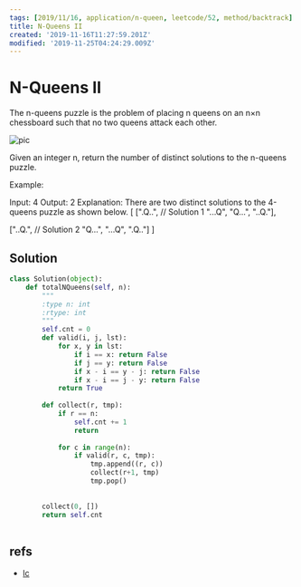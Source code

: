 ```yaml
---
tags: [2019/11/16, application/n-queen, leetcode/52, method/backtrack]
title: N-Queens II
created: '2019-11-16T11:27:59.201Z'
modified: '2019-11-25T04:24:29.009Z'
---
```


# N-Queens II

The n-queens puzzle is the problem of placing n queens on an n×n chessboard such that no two queens attack each other.

![pic](https://assets.leetcode.com/uploads/2018/10/12/8-queens.png)


Given an integer n, return the number of distinct solutions to the n-queens puzzle.

Example:

Input: 4
Output: 2
Explanation: There are two distinct solutions to the 4-queens puzzle as shown below.
[
 [".Q..",  // Solution 1
  "...Q",
  "Q...",
  "..Q."],

 ["..Q.",  // Solution 2
  "Q...",
  "...Q",
  ".Q.."]
]

## Solution

```python
class Solution(object):
    def totalNQueens(self, n):
        """
        :type n: int
        :rtype: int
        """
        self.cnt = 0
        def valid(i, j, lst):
            for x, y in lst:
                if i == x: return False
                if j == y: return False
                if x - i == y - j: return False
                if x - i == j - y: return False
            return True
        
        def collect(r, tmp):
            if r == n:
                self.cnt += 1
                return
            
            for c in range(n):
                if valid(r, c, tmp):
                    tmp.append((r, c))
                    collect(r+1, tmp)
                    tmp.pop()
                    
        
        collect(0, [])
        return self.cnt
            
```

## refs

* [lc](https://leetcode.com/problems/n-queens-ii/)
